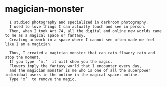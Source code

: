 # magician-monster
      I studied photography and specialized in darkroom photography. 
      I used to love things I can actually touch and see in person. 
      Then, when I took Art 74, all the digital and online new worlds came to me as a magical space or fantasy. 
      Creating artwork in a space where I cannot see often made me feel like I am a magician. 
      
      Thus, I created a magician monster that can rain flowery rain and stop the moment.
      If you type  ‘m,’  it will show you the magic. 
      Flowers imply the fantasy world that I encounter every day, 
      and the magician monster is me who is one of all the superpower individual users in the online in the magical space: online. 
      Type ‘x’  to remove the magic.
